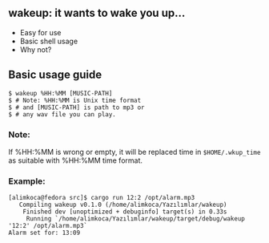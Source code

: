 ## wakeup: it wants to wake you up...

- Easy for use
- Basic shell usage
- Why not?

## Basic usage guide
```
$ wakeup %HH:%MM [MUSIC-PATH]
$ # Note: %HH:%MM is Unix time format
$ # and [MUSIC-PATH] is path to mp3 or
$ # any wav file you can play.
```
### Note:
If %HH:%MM is wrong or empty, it will
be replaced time in `$HOME/.wkup_time` as
suitable with %HH:%MM time format.

### Example:
```
[alimkoca@fedora src]$ cargo run 12:2 /opt/alarm.mp3
   Compiling wakeup v0.1.0 (/home/alimkoca/Yazılımlar/wakeup)
    Finished dev [unoptimized + debuginfo] target(s) in 0.33s
     Running `/home/alimkoca/Yazılımlar/wakeup/target/debug/wakeup '12:2' /opt/alarm.mp3`
Alarm set for: 13:09
```
